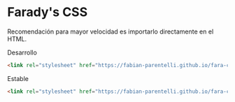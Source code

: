 # Farady's CSS

Recomendación para mayor velocidad es importarlo directamente en el HTML.

Desarrollo
```html
<link rel="stylesheet" href="https://fabian-parentelli.github.io/fara-css/dev.css">
```

Estable
```html
<link rel="stylesheet" href="https://fabian-parentelli.github.io/fara-css/prod.css">
```